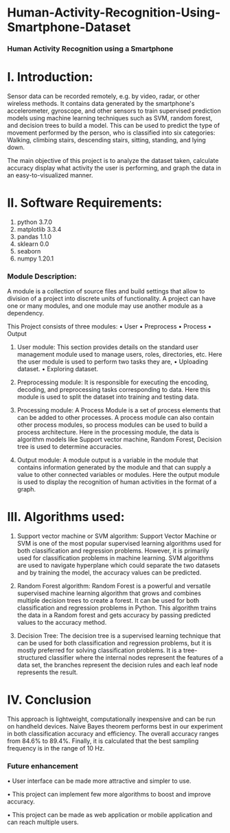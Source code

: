 # Human-Activity-Recognition-Using-Smartphone-Dataset
### Human Activity Recognition using a Smartphone
# I.  Introduction:

Sensor data can be recorded remotely, e.g. by video, radar, or other wireless methods. It contains data generated by the smartphone's accelerometer, gyroscope, and other sensors to train supervised prediction models using machine learning techniques such as SVM, random forest, and decision trees to build a model. This can be used to predict the type of movement performed by the person, who is classified into six categories: Walking, climbing stairs, descending stairs, sitting, standing, and lying down.

The main objective of this project is to analyze the dataset taken, calculate accuracy display what activity the user is performing, and graph the data in an easy-to-visualized manner.

# II. Software Requirements:

1. python 3.7.0
2. matplotlib 3.3.4
3. pandas 1.1.0
4. sklearn 0.0
5. seaborn
6. numpy 1.20.1

### Module Description:

A module is a collection of source files and build settings that allow to division of a project into discrete units of functionality. A project can have one or many modules, and one module may use another module as a dependency.

This Project consists of three modules:
•	User
•	Preprocess
•	Process
•	Output

1.	User module:
This section provides details on the standard user management module used to manage users, roles, directories, etc.
Here the user module is used to perform two tasks they are,
•	Uploading dataset.
•	Exploring dataset.

2.	Preprocessing module:
It is responsible for executing the encoding, decoding, and preprocessing tasks corresponding to data.
Here this module is used to split the dataset into training and testing data.

3.	 Processing module:
A Process Module is a set of process elements that can be added to other processes. A process module can also contain other process modules, so process modules can be used to build a process architecture.
Here in the processing module, the data is algorithm models like Support vector machine, Random Forest, Decision tree is used to determine accuracies.

4.	Output module:
A module output is a variable in the module that contains information generated by the module and that can supply a value to other connected variables or modules. Here the output module is used to display the recognition of human activities in the format of a graph.

# III. Algorithms used:

1.	Support vector machine or SVM algorithm:
Support Vector Machine or SVM is one of the most popular supervised learning algorithms used for both classification and regression problems. However, it is primarily used for classification problems in machine learning.
SVM algorithms are used to navigate hyperplane which could separate the two datasets and by training the model, the accuracy values can be predicted.
 
2.	Random Forest algorithm:
Random Forest is a powerful and versatile supervised machine learning algorithm that grows and combines multiple decision trees to create a forest. It can be used for both classification and regression problems in Python.
This algorithm trains the data in a Random forest and gets accuracy by passing predicted values to the accuracy method.

3.	Decision Tree:
The decision tree is a supervised learning technique that can be used for both classification and regression problems, but it is mostly preferred for solving classification problems. It is a tree-structured classifier where the internal nodes represent the features of a data set, the branches represent the decision rules and each leaf node represents the result.

# IV. Conclusion

This approach is lightweight, computationally inexpensive and can be run on handheld devices. Naive Bayes theorem performs best in our experiment in both classification accuracy and efficiency. The overall accuracy ranges from 84.6% to 89.4%.  Finally, it is calculated that the best sampling frequency is in the range of 10 Hz.

### Future enhancement


•	User interface can be made more attractive and simpler to use.

•	This project can implement few more algorithms to boost and improve accuracy.

•	This project can be made as web application or mobile application and can reach multiple users.
